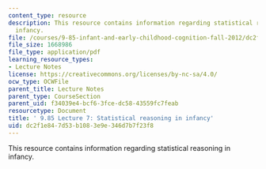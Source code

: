 ```yaml
---
content_type: resource
description: This resource contains information regarding statistical reasoning in
  infancy.
file: /courses/9-85-infant-and-early-childhood-cognition-fall-2012/dc2f1e847d53b1083e9e346d7b7f23f8_MIT9_85F12_lec7_stats.pdf
file_size: 1668986
file_type: application/pdf
learning_resource_types:
- Lecture Notes
license: https://creativecommons.org/licenses/by-nc-sa/4.0/
ocw_type: OCWFile
parent_title: Lecture Notes
parent_type: CourseSection
parent_uid: f34039e4-bcf6-3fce-dc58-43559fc7feab
resourcetype: Document
title: ' 9.85 Lecture 7: Statistical reasoning in infancy'
uid: dc2f1e84-7d53-b108-3e9e-346d7b7f23f8
---
```

This resource contains information regarding statistical reasoning in infancy.